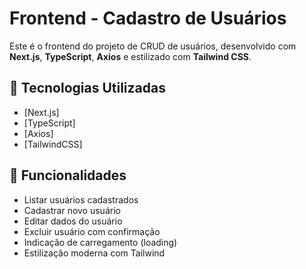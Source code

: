 # Frontend - Cadastro de Usuários

Este é o frontend do projeto de CRUD de usuários, desenvolvido com **Next.js**, **TypeScript**, **Axios** e estilizado com **Tailwind CSS**.

## 🔧 Tecnologias Utilizadas

- [Next.js]
- [TypeScript]
- [Axios]
- [TailwindCSS]

## 🚀 Funcionalidades

- Listar usuários cadastrados
- Cadastrar novo usuário
- Editar dados do usuário
- Excluir usuário com confirmação
- Indicação de carregamento (loading)
- Estilização moderna com Tailwind
